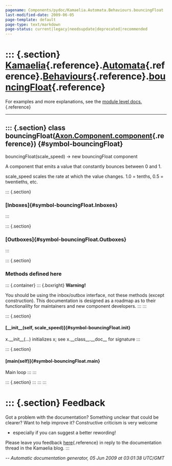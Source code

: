 ```yaml
---
pagename: Components/pydoc/Kamaelia.Automata.Behaviours.bouncingFloat
last-modified-date: 2009-06-05
page-template: default
page-type: text/markdown
page-status: current|legacy|needsupdate|deprecated|recommended
---
```

::: {.section}
[Kamaelia](/Components/pydoc/Kamaelia.html){.reference}.[Automata](/Components/pydoc/Kamaelia.Automata.html){.reference}.[Behaviours](/Components/pydoc/Kamaelia.Automata.Behaviours.html){.reference}.[bouncingFloat](/Components/pydoc/Kamaelia.Automata.Behaviours.bouncingFloat.html){.reference}
=====================================================================================================================================================================================================================================================================================================

For examples and more explanations, see the [module level
docs.](/Components/pydoc/Kamaelia.Automata.Behaviours.html){.reference}

------------------------------------------------------------------------

::: {.section}
class bouncingFloat([Axon.Component.component](/Docs/Axon/Axon.Component.component.html){.reference}) {#symbol-bouncingFloat}
-----------------------------------------------------------------------------------------------------

bouncingFloat(scale\_speed) -\> new bouncingFloat component

A component that emits a value that constantly bounces between 0 and 1.

scale\_speed scales the rate at which the value changes. 1.0 = tenths,
0.5 = twentieths, etc.

::: {.section}
### [Inboxes]{#symbol-bouncingFloat.Inboxes}
:::

::: {.section}
### [Outboxes]{#symbol-bouncingFloat.Outboxes}
:::

::: {.section}
### Methods defined here

::: {.container}
::: {.boxright}
**Warning!**

You should be using the inbox/outbox interface, not these methods
(except construction). This documentation is designed as a roadmap as to
their functionalilty for maintainers and new component developers.
:::
:::

::: {.section}
#### [\_\_init\_\_(self, scale\_speed)]{#symbol-bouncingFloat.__init__}

x.\_\_init\_\_(\...) initializes x; see x.\_\_class\_\_.\_\_doc\_\_ for
signature
:::

::: {.section}
#### [main(self)]{#symbol-bouncingFloat.main}

Main loop
:::
:::

::: {.section}
:::
:::
:::

::: {.section}
Feedback
========

Got a problem with the documentation? Something unclear that could be
clearer? Want to help improve it? Constructive criticism is very welcome
- especially if you can suggest a better rewording!

Please leave you feedback
[here](../../../cgi-bin/blog/blog.cgi?rm=viewpost&nodeid=1142023701){.reference}
in reply to the documentation thread in the Kamaelia blog.
:::

*\-- Automatic documentation generator, 05 Jun 2009 at 03:01:38 UTC/GMT*

